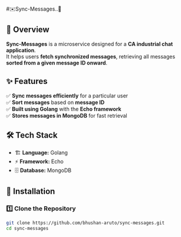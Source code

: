 #✉️Sync-Messages..💬 

## 📌 Overview  
**Sync-Messages** is a microservice designed for a **CA industrial chat application**.  
It helps users **fetch synchronized messages**, retrieving all messages **sorted from a given message ID onward**.  

## ✨ Features  
✅ **Sync messages efficiently** for a particular user  
✅ **Sort messages** based on **message ID**  
✅ **Built using Golang** with the **Echo framework**  
✅ **Stores messages in MongoDB** for fast retrieval  

## 🛠️ Tech Stack  
- 🏗️ **Language:** Golang  
- ⚡ **Framework:** Echo  
- 🗄️ **Database:** MongoDB  

## 🚀 Installation  

### 1️⃣ Clone the Repository  
```sh
git clone https://github.com/bhushan-aruto/sync-messages.git  
cd sync-messages  
